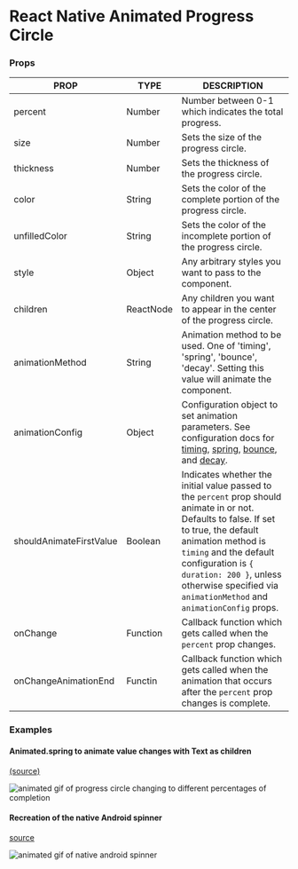 # React Native Animated Progress Circle

### Props

| PROP                    | TYPE      | DESCRIPTION                                                                                                                                                                                                                                                                                                                                                                    |
| ----------------------- | --------- | ------------------------------------------------------------------------------------------------------------------------------------------------------------------------------------------------------------------------------------------------------------------------------------------------------------------------------------------------------------------------------ |
| percent                 | Number    | Number between 0-1 which indicates the total progress.                                                                                                                                                                                                                                                                                                                         |
| size                    | Number    | Sets the size of the progress circle.                                                                                                                                                                                                                                                                                                                                          |
| thickness               | Number    | Sets the thickness of the progress circle.                                                                                                                                                                                                                                                                                                                                     |
| color                   | String    | Sets the color of the complete portion of the progress circle.                                                                                                                                                                                                                                                                                                                 |
| unfilledColor           | String    | Sets the color of the incomplete portion of the progress circle.                                                                                                                                                                                                                                                                                                               |
| style                   | Object    | Any arbitrary styles you want to pass to the component.                                                                                                                                                                                                                                                                                                                        |
| children                | ReactNode | Any children you want to appear in the center of the progress circle.                                                                                                                                                                                                                                                                                                          |
| animationMethod         | String    | Animation method to be used. One of 'timing', 'spring', 'bounce', 'decay'. Setting this value will animate the component.                                                                                                                                                                                                                                                      |
| animationConfig         | Object    | Configuration object to set animation parameters. See configuration docs for [timing](https://facebook.github.io/react-native/docs/animated#timing), [spring](https://facebook.github.io/react-native/docs/animated#spring), [bounce](https://facebook.github.io/react-native/docs/animated#bounce), and [decay](https://facebook.github.io/react-native/docs/animated#decay). |
| shouldAnimateFirstValue | Boolean   | Indicates whether the initial value passed to the `percent` prop should animate in or not. Defaults to false. If set to true, the default animation method is `timing` and the default configuration is `{ duration: 200 }`, unless otherwise specified via `animationMethod` and `animationConfig` props.                                                                     |
| onChange                | Function  | Callback function which gets called when the `percent` prop changes.                                                                                                                                                                                                                                                                                                           |
| onChangeAnimationEnd    | Functin   | Callback function which gets called when the animation that occurs after the `percent` prop changes is complete.                                                                                                                                                                                                                                                               |

### Examples

#### Animated.spring to animate value changes with Text as children

[(source)](https://github.com/simonsteer/rn-animated-progress-circle/blob/master/examples/AnimatedSpring.js)

![animated gif of progress circle changing to different percentages of completion](https://raw.githubusercontent.com/simonsteer/rn-animated-progress-circle/master/examples/animated-spring.gif)

#### Recreation of the native Android spinner

[source](https://github.com/simonsteer/rn-animated-progress-circle/blob/master/examples/AndroidSpinner.js)

![animated gif of native android spinner](https://raw.githubusercontent.com/simonsteer/rn-animated-progress-circle/master/examples/android-spinner.gif)
